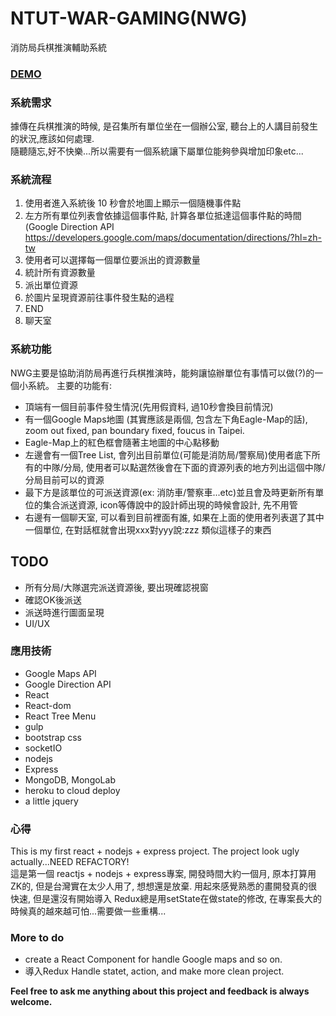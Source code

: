# NTUT-WAR-GAMING(NWG)  
消防局兵棋推演輔助系統

### [DEMO](ntut-war-game.herokuapp.com)

### 系統需求
  據傳在兵棋推演的時候, 是召集所有單位坐在一個辦公室, 聽台上的人講目前發生的狀況,應該如何處理.  
  隨聽隨忘,好不快樂...所以需要有一個系統讓下屬單位能夠參與增加印象etc...
  
### 系統流程 ###
  1. 使用者進入系統後 10 秒會於地圖上顯示一個隨機事件點
  2. 左方所有單位列表會依據這個事件點, 計算各單位抵達這個事件點的時間(Google Direction API https://developers.google.com/maps/documentation/directions/?hl=zh-tw
  3. 使用者可以選擇每一個單位要派出的資源數量
  4. 統計所有資源數量
  5. 派出單位資源
  6. 於圖片呈現資源前往事件發生點的過程
  7. END
  8. 聊天室

### 系統功能  
  NWG主要是協助消防局再進行兵棋推演時，能夠讓協辦單位有事情可以做(?)的一個小系統。
  主要的功能有:
  - 頂端有一個目前事件發生情況(先用假資料, 過10秒會換目前情況)
  - 有一個Google Maps地圖 (其實應該是兩個, 包含左下角Eagle-Map的話), zoom out fixed, pan boundary fixed, foucus in Taipei.
  - Eagle-Map上的紅色框會隨著主地圖的中心點移動
  - 左邊會有一個Tree List, 會列出目前單位(可能是消防局/警察局)使用者底下所有的中隊/分局, 使用者可以點選然後會在下面的資源列表的地方列出這個中隊/分局目前可以的資源
  - 最下方是該單位的可派送資源(ex: 消防車/警察車...etc)並且會及時更新所有單位的集合派送資源, icon等傳說中的設計師出現的時候會設計, 先不用管
  - 右邊有一個聊天室, 可以看到目前裡面有誰, 如果在上面的使用者列表選了其中一個單位, 在對話框就會出現xxx對yyy說:zzz 類似這樣子的東西

## TODO
 - 所有分局/大隊選完派送資源後, 要出現確認視窗
 - 確認OK後派送
 - 派送時進行圖面呈現
 - UI/UX
 
### 應用技術
* Google Maps API
* Google Direction API
* React
* React-dom
* React Tree Menu
* gulp 
* bootstrap css
* socketIO
* nodejs
* Express
* MongoDB, MongoLab
* heroku to cloud deploy
* a little jquery

### 心得
This is my first react + nodejs + express project.
The project look ugly actually...NEED REFACTORY!  
這是第一個 reactjs + nodejs + express專案, 開發時間大約一個月, 原本打算用ZK的, 但是台灣實在太少人用了, 想想還是放棄. 用起來感覺熟悉的畫開發真的很快速, 但是還沒有開始導入 Redux總是用setState在做state的修改, 在專案長大的時候真的越來越可怕...需要做一些重構...  

### More to do
* create a React Component for handle Google maps and so on.
* 導入Redux Handle statet, action, and make more clean project.

**Feel free to ask me anything about this project and feedback is always welcome.**
